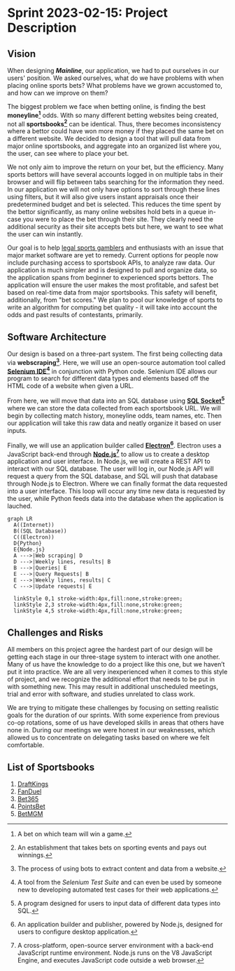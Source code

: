 # Sprint 2023-02-15: Project Description

## Vision
When designing ***Mainline***, our application, we had to put ourselves in our users' position. We asked ourselves, what do we have problems with when placing online sports bets? What problems have we grown accustomed to, and how can we improve on them?

The biggest problem we face when betting online, is finding the best **moneyline[^1]** odds. With so many different betting websites being created, not all **sportsbooks[^2]** can be identical. Thus, there becomes inconsistency where a bettor could have won more money if they placed the same bet on a different website. We decided to design a tool that will pull data from major online sportsbooks, and aggregate into an organized list where you, the user, can see where to place your bet.

We not only aim to improve the return on your bet, but the efficiency. Many sports bettors will have several accounts logged in on multiple tabs in their browser and will flip between tabs searching for the information they need. In our application we will not only have options to sort through these lines using filters, but it will also give users instant appraisals once their predetermined budget and bet is selected. This reduces the time spent by the bettor significantly, as many online websites hold bets in a queue in-case you were to place the bet through their site. They clearly need the additional security as their site accepts bets but here, we want to see what the user can win instantly.

Our goal is to help [legal sports gamblers](https://www.americangaming.org/research/state-gaming-map/) and enthusiasts with an issue that major market software are yet to remedy. Current options for people now include purchasing access to sportsbook APIs, to analyze raw data. Our application is much simpler and is designed to pull and organize data, so the application spans from beginner to experienced sports bettors. The application will ensure the user makes the most profitable, and safest bet based on real-time data from major sportsbooks. This safety will benefit, additionally, from "bet scores." We plan to pool our knowledge of sports to write an algorithm for computing bet quality - it will take into account the odds and past results of contestants, primarily.

## Software Architecture
Our design is based on a three-part system. The first being collecting data via **webscraping[^3]**. Here, we will use an open-source automation tool called [**Selenium IDE[^4]**](https://www.selenium.dev/selenium-ide/) in conjunction with Python code. Selenium IDE allows our program to search for different data types and elements based off the HTML code of a website when given a URL. 

From here, we will move that data into an SQL database using [**SQL Socket[^5]**](https://sqlsocket.com/) where we can store the data collected from each sportsbook URL. We will begin by collecting match history, moneyline odds, team names, etc. Then our application will take this raw data and neatly organize it based on user inputs.

Finally, we will use an application builder called [**Electron[^6]**](https://www.electronjs.org/). Electron uses a JavaScript back-end through [**Node.js[^7]**](https://nodejs.org/en/) to allow us to create a desktop application and user interface. In Node.js, we will create a REST API to interact with our SQL database. The user will log in, our Node.js API will request a query from the SQL database, and SQL will push that database through Node.js to Electron. Where we can finally format the data requested into a user interface. This loop will occur any time new data is requested by the user, while Python feeds data into the database when the application is lauched.

```mermaid
graph LR
  A((Internet))
  B((SQL Database))
  C((Electron))
  D{Python}
  E{Node.js}
  A --->|Web scraping| D
  D --->|Weekly lines, results| B
  B --->|Queries| E
  E --->|Query Requests| B
  E --->|Weekly lines, results| C
  C --->|Update requests| E
  
  linkStyle 0,1 stroke-width:4px,fill:none,stroke:green;
  linkStyle 2,3 stroke-width:4px,fill:none,stroke:green;
  linkStyle 4,5 stroke-width:4px,fill:none,stroke:green;
```

## Challenges and Risks
All members on this project agree the hardest part of our design will be getting each stage in our three-stage system to interact with one another. Many of us have the knowledge to do a project like this one, but we haven’t put it into practice. We are all very inexperienced when it comes to this style of project, and we recognize the additional effort that needs to be put in with something new. This may result in additional unscheduled meetings, trial and error with software, and studies unrelated to class work. 

We are trying to mitigate these challenges by focusing on setting realistic goals for the duration of our sprints. With some experience from previous co-op rotations, some of us have developed skills in areas that others have none in. During our meetings we were honest in our weaknesses, which allowed us to concentrate on delegating tasks based on where we felt comfortable. 

## List of Sportsbooks
1. [DraftKings](https://sportsbook.draftkings.com/)
2. [FanDuel](https://sportsbook.fanduel.com/)
3. [Bet365](https://www.oh.bet365.com/)
4. [PointsBet](https://oh.pointsbet.com/)
5. [BetMGM](https://sports.oh.betmgm.com/)

[^1]: A bet on which team will win a game.

[^2]: An establishment that takes bets on sporting events and pays out winnings.

[^3]: The process of using bots to extract content and data from a website.

[^4]:  A  tool from the *Selenium Test Suite* and can even be used by someone new to developing automated test cases for their web applications.

[^5]: A program designed for users to input data of different data types into SQL.

[^6]: An application builder and publisher, powered by Node.js, designed for users to configure desktop application.
  
[^7]:  A cross-platform, open-source server environment with a back-end JavaScript runtime environment. Node.js runs on the V8 JavaScript Engine, and executes JavaScript code outside a web browser.
